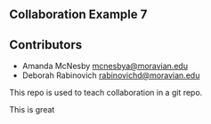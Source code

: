 
## Collaboration Example 7

## Contributors 

* Amanda McNesby mcnesbya@moravian.edu
* Deborah Rabinovich rabinovichd@moravian.edu

This repo is used to teach collaboration in a git repo.

This is great
